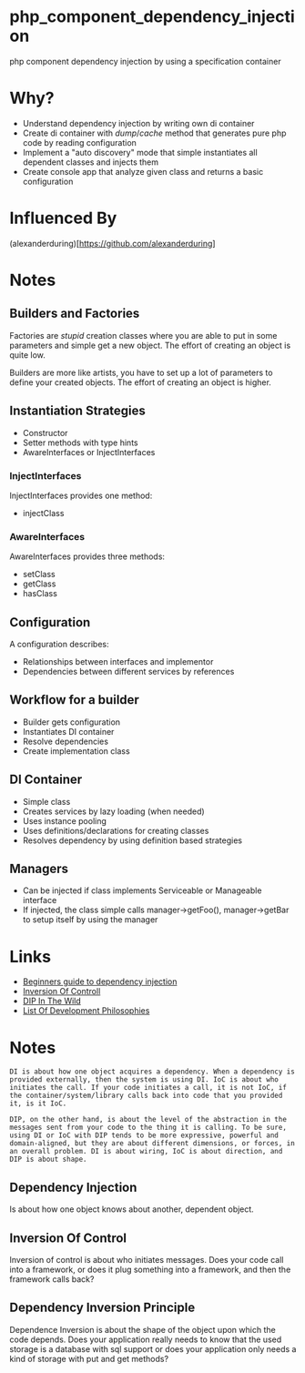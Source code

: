 # php_component_dependency_injection

php component dependency injection by using a specification container

# Why?

* Understand dependency injection by writing own di container
* Create di container with *dump*/*cache* method that generates pure php code by reading configuration
* Implement a "auto discovery" mode that simple instantiates all dependent classes and injects them
* Create console app that analyze given class and returns a basic configuration

# Influenced By 

(alexanderduring)[https://github.com/alexanderduring]

# Notes

## Builders and Factories

Factories are *stupid* creation classes where you are able to put in some parameters and simple get a new object. The effort of creating an object is quite low.

Builders are more like artists, you have to set up a lot of parameters to define your created objects. The effort of creating an object is higher.

## Instantiation Strategies

* Constructor
* Setter methods with type hints
* AwareInterfaces or InjectInterfaces

### InjectInterfaces

InjectInterfaces provides one method:

* injectClass

### AwareInterfaces

AwareInterfaces provides three methods:

* setClass
* getClass
* hasClass

## Configuration

A configuration describes:

* Relationships between interfaces and implementor
* Dependencies between different services by references

## Workflow for a builder

* Builder gets configuration
* Instantiates DI container
* Resolve dependencies
* Create implementation class

## DI Container

* Simple class
* Creates services by lazy loading (when needed)
* Uses instance pooling
* Uses definitions/declarations for creating classes
* Resolves dependency by using definition based strategies

## Managers

* Can be injected if class implements Serviceable or Manageable interface
* If injected, the class simple calls manager->getFoo(), manager->getBar to setup itself by using the manager

# Links

* [Beginners guide to dependency injection](http://www.theserverside.com/news/1321158/A-beginners-guide-to-Dependency-Injection)
* [Inversion Of Controll](http://martinfowler.com/articles/injection.html)
* [DIP In The Wild](http://martinfowler.com/articles/dipInTheWild.html)
* [List Of Development Philosophies](http://en.wikipedia.org/wiki/List_of_software_development_philosophies)

# Notes

    DI is about how one object acquires a dependency. When a dependency is provided externally, then the system is using DI. IoC is about who initiates the call. If your code initiates a call, it is not IoC, if the container/system/library calls back into code that you provided it, is it IoC.

    DIP, on the other hand, is about the level of the abstraction in the messages sent from your code to the thing it is calling. To be sure, using DI or IoC with DIP tends to be more expressive, powerful and domain-aligned, but they are about different dimensions, or forces, in an overall problem. DI is about wiring, IoC is about direction, and DIP is about shape.

## Dependency Injection

Is about how one object knows about another, dependent object.

## Inversion Of Control

Inversion of control is about who initiates messages. Does your code call into a framework, or does it plug something into a framework, and then the framework calls back?

## Dependency Inversion Principle

Dependence Inversion is about the shape of the object upon which the code depends. Does your application really needs to know that the used storage is a database with sql support or does your application only needs a kind of storage with put and get methods?